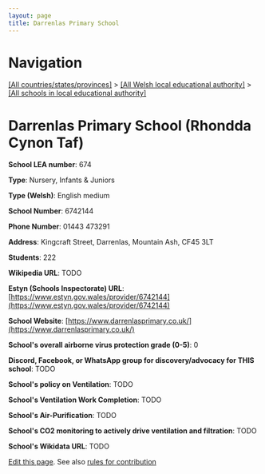 ```yaml
---
layout: page
title: Darrenlas Primary School
---
```

# Navigation

[[All countries/states/provinces]](../../..) > [[All Welsh local educational authority]](../..) > [[All schools in local educational authority]](..)

# Darrenlas Primary School (Rhondda Cynon Taf)

**School LEA number**: 674

**Type**: Nursery, Infants & Juniors

**Type (Welsh)**: English medium

**School Number**: 6742144

**Phone Number**: 01443 473291

**Address**: Kingcraft Street, Darrenlas, Mountain Ash, CF45 3LT

**Students**: 222

**Wikipedia URL**: TODO

**Estyn (Schools Inspectorate) URL**: [https://www.estyn.gov.wales/provider/6742144](https://www.estyn.gov.wales/provider/6742144)

**School Website**: [https://www.darrenlasprimary.co.uk/](https://www.darrenlasprimary.co.uk/)

**School's overall airborne virus protection grade (0-5)**: 0

**Discord, Facebook, or WhatsApp group for discovery/advocacy for THIS school**: TODO

**School's policy on Ventilation**: TODO

**School's Ventilation Work Completion**: TODO

**School's Air-Purification**: TODO

**School's CO2 monitoring to actively drive ventilation and filtration**: TODO

**School's Wikidata URL**: TODO




[Edit this page](https://github.com/VentilationProject/Wales/edit/prif/./Rhondda_Cynon_Taf/Darrenlas_Primary_School.md). See also [rules for contribution](../../../contribution-rules/)